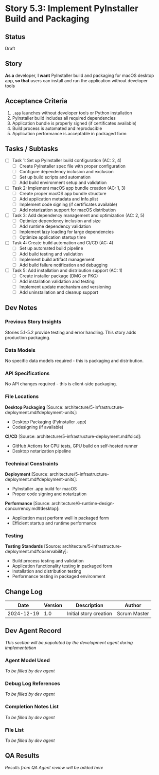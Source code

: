 # Story 5.3: Implement PyInstaller Build and Packaging

## Status
Draft

## Story
**As a** developer,
**I want** PyInstaller build and packaging for macOS desktop app,
**so that** users can install and run the application without developer tools

## Acceptance Criteria
1. `.app` launches without developer tools or Python installation
2. PyInstaller build includes all required dependencies
3. Application bundle is properly signed (if certificates available)
4. Build process is automated and reproducible
5. Application performance is acceptable in packaged form

## Tasks / Subtasks
- [ ] Task 1: Set up PyInstaller build configuration (AC: 2, 4)
  - [ ] Create PyInstaller spec file with proper configuration
  - [ ] Configure dependency inclusion and exclusion
  - [ ] Set up build scripts and automation
  - [ ] Add build environment setup and validation
- [ ] Task 2: Implement macOS app bundle creation (AC: 1, 3)
  - [ ] Create proper macOS app bundle structure
  - [ ] Add application metadata and Info.plist
  - [ ] Implement code signing (if certificates available)
  - [ ] Add notarization support for macOS distribution
- [ ] Task 3: Add dependency management and optimization (AC: 2, 5)
  - [ ] Optimize dependency inclusion and size
  - [ ] Add runtime dependency validation
  - [ ] Implement lazy loading for large dependencies
  - [ ] Optimize application startup time
- [ ] Task 4: Create build automation and CI/CD (AC: 4)
  - [ ] Set up automated build pipeline
  - [ ] Add build testing and validation
  - [ ] Implement build artifact management
  - [ ] Add build failure notification and debugging
- [ ] Task 5: Add installation and distribution support (AC: 1)
  - [ ] Create installer package (DMG or PKG)
  - [ ] Add installation validation and testing
  - [ ] Implement update mechanism and versioning
  - [ ] Add uninstallation and cleanup support

## Dev Notes

### Previous Story Insights
Stories 5.1-5.2 provide testing and error handling. This story adds production packaging.

### Data Models
No specific data models required - this is packaging and distribution.

### API Specifications
No API changes required - this is client-side packaging.

### File Locations
**Desktop Packaging** [Source: architecture/5-infrastructure-deployment.md#deployment-units]:
- Desktop Packaging (PyInstaller .app)
- Codesigning (if available)

**CI/CD** [Source: architecture/5-infrastructure-deployment.md#cicd]:
- GitHub Actions for CPU tests, GPU build on self-hosted runner
- Desktop notarization pipeline

### Technical Constraints
**Deployment** [Source: architecture/5-infrastructure-deployment.md#deployment-units]:
- PyInstaller .app build for macOS
- Proper code signing and notarization

**Performance** [Source: architecture/6-runtime-design-concurrency.md#desktop]:
- Application must perform well in packaged form
- Efficient startup and runtime performance

### Testing
**Testing Standards** [Source: architecture/5-infrastructure-deployment.md#observability]:
- Build process testing and validation
- Application functionality testing in packaged form
- Installation and distribution testing
- Performance testing in packaged environment

## Change Log
| Date | Version | Description | Author |
|------|---------|-------------|--------|
| 2024-12-19 | 1.0 | Initial story creation | Scrum Master |

## Dev Agent Record
*This section will be populated by the development agent during implementation*

### Agent Model Used
*To be filled by dev agent*

### Debug Log References
*To be filled by dev agent*

### Completion Notes List
*To be filled by dev agent*

### File List
*To be filled by dev agent*

## QA Results
*Results from QA Agent review will be added here*
